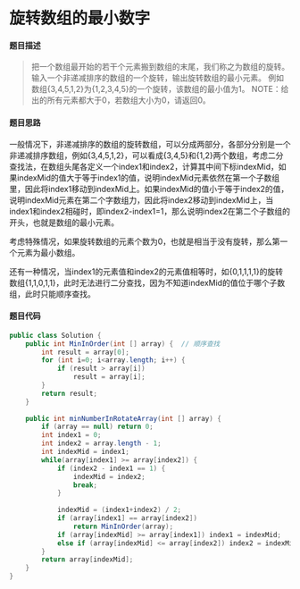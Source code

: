 # 旋转数组的最小数字

#### **题目描述**

> 把一个数组最开始的若干个元素搬到数组的末尾，我们称之为数组的旋转。
> 输入一个非递减排序的数组的一个旋转，输出旋转数组的最小元素。
> 例如数组{3,4,5,1,2}为{1,2,3,4,5}的一个旋转，该数组的最小值为1。
> NOTE：给出的所有元素都大于0，若数组大小为0，请返回0。

#### **题目思路**

一般情况下，非递减排序的数组的旋转数组，可以分成两部分，各部分分别是一个非递减排序数组，例如{3,4,5,1,2}，可以看成{3,4,5}和{1,2}两个数组，考虑二分查找法，在数组头尾各定义一个index1和index2，计算其中间下标indexMid，如果indexMid的值大于等于index1的值，说明indexMid元素依然在第一个子数组里，因此将index1移动到indexMid上。如果indexMid的值小于等于index2的值，说明indexMid元素在第二个字数组力，因此将index2移动到indexMid上，当index1和index2相碰时，即index2-index1=1，那么说明index2在第二个子数组的开头，也就是数组的最小元素。

考虑特殊情况，如果旋转数组的元素个数为0，也就是相当于没有旋转，那么第一个元素为最小数组。

还有一种情况，当index1的元素值和index2的元素值相等时，如{0,1,1,1,1}的旋转数组{1,1,0,1,1}，此时无法进行二分查找，因为不知道indexMid的值位于哪个子数组，此时只能顺序查找。

#### 题目代码

```java
public class Solution {
    public int MinInOrder(int [] array) {  // 顺序查找
        int result = array[0];
        for (int i=0; i<array.length; i++) {
            if (result > array[i])
                result = array[i];
        }
        return result;
    }
    
    public int minNumberInRotateArray(int [] array) {
        if (array == null) return 0;
        int index1 = 0;
        int index2 = array.length - 1;
        int indexMid = index1;
        while(array[index1] >= array[index2]) {
            if (index2 - index1 == 1) {
                indexMid = index2;
                break;
            }
            
            indexMid = (index1+index2) / 2;
            if (array[index1] == array[index2]) 
                return MinInOrder(array);
            if (array[indexMid] >= array[index1]) index1 = indexMid;
            else if (array[indexMid] <= array[index2]) index2 = indexMid;
        }
        return array[indexMid];
    }
}
```

